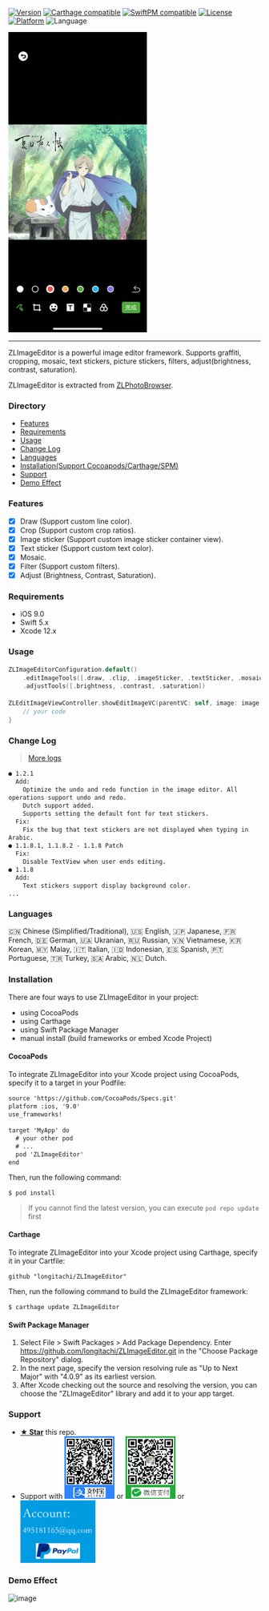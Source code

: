 [![Version](https://img.shields.io/github/v/tag/longitachi/ZLImageEditor.svg?color=blue&include_prereleases=&sort=semver)](https://cocoapods.org/pods/ZLImageEditor)
[![Carthage compatible](https://img.shields.io/badge/Carthage-compatible-brightgreen.svg?style=flat)](https://github.com/Carthage/Carthage)
[![SwiftPM compatible](https://img.shields.io/badge/SwiftPM-supported-E57141.svg)](https://swift.org/package-manager/)
[![License](https://img.shields.io/badge/license-MIT-black)](https://raw.githubusercontent.com/longitachi/ZLImageEditor/master/LICENSE)
[![Platform](https://img.shields.io/badge/Platforms-iOS-blue?style=flat)](https://img.shields.io/badge/Platforms-iOS-blue?style=flat)
![Language](https://img.shields.io/badge/Language-%20Swift%20-E57141.svg)

<img src="https://github.com/longitachi/ImageFolder/blob/master/ZLImageEditor/ZLImageEditor.png" width = "277" height = "600" div align=center/>

---------------

ZLImageEditor is a powerful image editor framework. Supports graffiti, cropping, mosaic, text stickers, picture stickers, filters, adjust(brightness, contrast, saturation).

ZLImageEditor is extracted from [ZLPhotoBrowser](https://github.com/longitachi/ZLPhotoBrowser).

### Directory
* [Features](#Features)
* [Requirements](#Requirements)
* [Usage](#Usage)
* [Change Log](#ChangeLog)
* [Languages](#Languages)
* [Installation(Support Cocoapods/Carthage/SPM)](#Installation)
* [Support](#Support)
* [Demo Effect](#DemoEffect)

### <a id="Features"></a>Features
- [x] Draw (Support custom line color).
- [x] Crop (Support custom crop ratios).
- [x] Image sticker (Support custom image sticker container view).
- [x] Text sticker  (Support custom text color).
- [x] Mosaic.
- [x] Filter (Support custom filters).
- [x] Adjust (Brightness, Contrast, Saturation).

### <a id="Requirements"></a>Requirements
 * iOS 9.0
 * Swift 5.x
 * Xcode 12.x

### <a id="Usage"></a>Usage
```swift
ZLImageEditorConfiguration.default()
    .editImageTools([.draw, .clip, .imageSticker, .textSticker, .mosaic, .filter, .adjust])
    .adjustTools([.brightness, .contrast, .saturation])

ZLEditImageViewController.showEditImageVC(parentVC: self, image: image, editModel: editModel) { [weak self] (resImage, editModel) in
    // your code
}
```

### <a id="ChangeLog"></a>Change Log
> [More logs](https://github.com/longitachi/ZLImageEditor/blob/master/CHANGELOG.md)
```
● 1.2.1
  Add:
    Optimize the undo and redo function in the image editor. All operations support undo and redo.
    Dutch support added.
    Supports setting the default font for text stickers.
  Fix:
    Fix the bug that text stickers are not displayed when typing in Arabic.
● 1.1.8.1, 1.1.8.2 - 1.1.8 Patch
  Fix:
    Disable TextView when user ends editing.
● 1.1.8
  Add:
    Text stickers support display background color.
...
```

### <a id="Languages"></a>Languages
🇨🇳 Chinese (Simplified/Traditional), 🇺🇸 English, 🇯🇵 Japanese, 🇫🇷 French, 🇩🇪 German, 🇺🇦 Ukranian, 🇷🇺 Russian, 🇻🇳 Vietnamese, 🇰🇷 Korean, 🇲🇾 Malay, 🇮🇹 Italian, 🇮🇩 Indonesian, 🇪🇸 Spanish, 🇵🇹 Portuguese, 🇹🇷 Turkey, 🇸🇦 Arabic, 🇳🇱 Dutch.

### <a id="Installation"></a>Installation
There are four ways to use ZLImageEditor in your project:

  - using CocoaPods
  - using Carthage
  - using Swift Package Manager
  - manual install (build frameworks or embed Xcode Project)

#### CocoaPods
To integrate ZLImageEditor into your Xcode project using CocoaPods, specify it to a target in your Podfile:

```
source 'https://github.com/CocoaPods/Specs.git'
platform :ios, '9.0'
use_frameworks!

target 'MyApp' do
  # your other pod
  # ...
  pod 'ZLImageEditor'
end
```

Then, run the following command:

```
$ pod install
```

> If you cannot find the latest version, you can execute `pod repo update` first

#### Carthage
To integrate ZLImageEditor into your Xcode project using Carthage, specify it in your Cartfile:

```
github "longitachi/ZLImageEditor"
```

Then, run the following command to build the ZLImageEditor framework:

```
$ carthage update ZLImageEditor
```

#### Swift Package Manager
1. Select File > Swift Packages > Add Package Dependency. Enter https://github.com/longitachi/ZLImageEditor.git in the "Choose Package Repository" dialog.
2. In the next page, specify the version resolving rule as "Up to Next Major" with "4.0.9" as its earliest version.
3. After Xcode checking out the source and resolving the version, you can choose the "ZLImageEditor" library and add it to your app target.

### <a id="Support"></a> Support
* [**★ Star**](#) this repo.
* Support with <img src="https://github.com/longitachi/ImageFolder/blob/master/ZLPhotoBrowser/ap.png" width = "100" height = "125" /> or <img src="https://github.com/longitachi/ImageFolder/blob/master/ZLPhotoBrowser/wp.png" width = "100" height = "125" /> or <img src="https://github.com/longitachi/ImageFolder/blob/master/ZLPhotoBrowser/pp.png" width = "150" height = "125" />

### <a id="DemoEffect"></a> Demo Effect
![image](https://github.com/longitachi/ImageFolder/blob/master/ZLImageEditor/editImage.gif)
